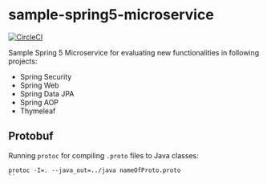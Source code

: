 # sample-spring5-microservice

[![CircleCI](https://circleci.com/gh/rieckpil/sample-spring5-microservice/tree/master.svg?style=svg)](https://circleci.com/gh/rieckpil/sample-spring5-microservice/tree/master)

Sample Spring 5 Microservice for evaluating new functionalities in following projects:
* Spring Security
* Spring Web
* Spring Data JPA
* Spring AOP
* Thymeleaf

## Protobuf

Running `protoc` for compiling `.proto` files to Java classes:

```shell
protoc -I=. --java_out=../java nameOfProto.proto
``
